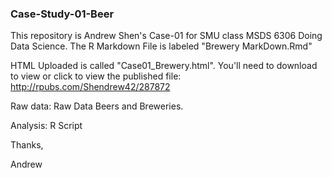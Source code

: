 ### Case-Study-01-Beer

This repository is Andrew Shen's Case-01 for SMU class MSDS 6306 Doing Data Science.
The R Markdown File is labeled "Brewery MarkDown.Rmd"

HTML Uploaded is called "Case01_Brewery.html". You'll need to download to view or click to view the published file: http://rpubs.com/Shendrew42/287872

Raw data: Raw Data Beers and Breweries.

Analysis: R Script

Thanks,

Andrew
